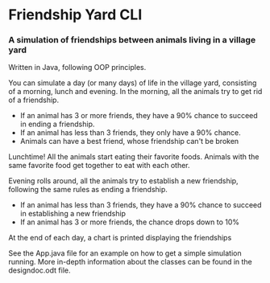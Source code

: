 # Friendship Yard  CLI

<h3> A simulation of friendships between animals living in a village yard</h3>
Written in Java, following OOP principles.

You can simulate a day (or many days) of life in the village yard, consisting of a morning, lunch and evening.
In the morning, all the animals try to get rid of a friendship.
<ul>
  <li>If an animal has 3 or more friends, they have a 90% chance to succeed in ending a friendship.</li>
  <li>If an animal has less than 3 friends, they only have a 90% chance.</li>
  <li>Animals can have a best friend, whose friendship can't be broken</li>
</ul>
Lunchtime! All the animals start eating their favorite foods. Animals with the same favorite food get together to eat with each other.
  
Evening rolls around, all the animals try to establish a new friendship, following the same rules as ending a friendship.
<ul>
  <li>If an animal has less than 3 friends, they have a 90% chance to succeed in establishing a new friendship</li>
  <li>If an animal has 3 or more friends, the chance drops down to 10%</li>
</ul>

At the end of each day, a chart is printed displaying the friendships


See the App.java file for an example on how to get a simple simulation running.
More in-depth information about the classes can be found in the designdoc.odt file.
